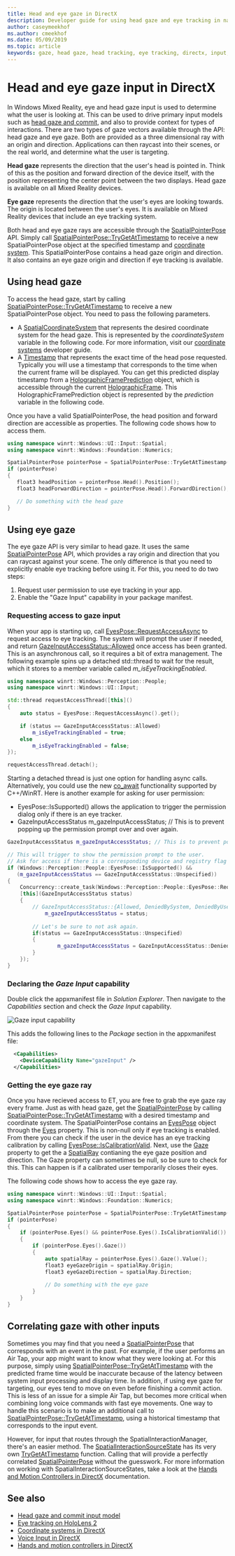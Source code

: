 ```yaml
---
title: Head and eye gaze in DirectX
description: Developer guide for using head gaze and eye tracking in native DirectX apps.
author: caseymeekhof
ms.author: cmeekhof
ms.date: 05/09/2019
ms.topic: article
keywords: gaze, head gaze, head tracking, eye tracking, directx, input, holograms
---
```


# Head and eye gaze input in DirectX

In Windows Mixed Reality, eye and head gaze input is used to determine what the user is looking at. This can be used to drive primary input models such as [head gaze and commit](gaze-and-commit.md), and also to provide context for types of interactions. There are two types of gaze vectors available through the API: head gaze and eye gaze.  Both are provided as a three dimensional ray with an origin and direction. Applications can then raycast into their scenes, or the real world, and determine what the user is targeting.

**Head gaze** represents the direction that the user's head is pointed in. Think of this as the position and forward direction of the device itself, with the position representing the center point between the two displays.  Head gaze is available on all Mixed Reality devices.

**Eye gaze** represents the direction that the user's eyes are looking towards. The origin is located between the user's eyes.  It is available on Mixed Reality devices that include an eye tracking system.

Both head and eye gaze rays are accessible through the  [SpatialPointerPose](https://docs.microsoft.com/en-us/uwp/api/Windows.UI.Input.Spatial.SpatialPointerPose) API. Simply call [SpatialPointerPose::TryGetAtTimestamp](https://docs.microsoft.com/en-us/uwp/api/windows.ui.input.spatial.spatialpointerpose.trygetattimestamp) to receive a new SpatialPointerPose object at the specified timestamp and [coordinate system](coordinate-systems-in-directx.md). This SpatialPointerPose contains a head gaze origin and direction. It also contains an eye gaze origin and direction if eye tracking is available.

## Using head gaze

To access the head gaze, start by calling  [SpatialPointerPose::TryGetAtTimestamp](https://docs.microsoft.com/en-us/uwp/api/windows.ui.input.spatial.spatialpointerpose.trygetattimestamp) to receive a new SpatialPointerPose object. You need to pass the following parameters.
 - A [SpatialCoordinateSystem](https://docs.microsoft.com/en-us/uwp/api/windows.perception.spatial.spatialcoordinatesystem) that represents the desired coordinate system for the head gaze. This is represented by the *coordinateSystem* variable in the following code. For more information, visit our [coordinate systems](coordinate-systems-in-directx.md) developer guide.
 - A [Timestamp](https://docs.microsoft.com/en-us/uwp/api/windows.graphics.holographic.holographicframeprediction.timestamp#Windows_Graphics_Holographic_HolographicFramePrediction_Timestamp) that represents the exact time of the head pose requested.  Typically you will use a timestamp that corresponds to the time when the current frame will be displayed. You can get this predicted display timestamp from a  [HolographicFramePrediction](https://docs.microsoft.com/en-us/uwp/api/Windows.Graphics.Holographic.HolographicFramePrediction) object, which is accessible through the current [HolographicFrame](https://docs.microsoft.com/en-us/uwp/api/windows.graphics.holographic.holographicframe).  This HolographicFramePrediction object is represented by the *prediction* variable in the following code.

 Once you have a valid SpatialPointerPose, the head position and forward direction are accessible as properties.  The following code  shows how to access them.

 ```cpp
using namespace winrt::Windows::UI::Input::Spatial;
using namespace winrt::Windows::Foundation::Numerics;

SpatialPointerPose pointerPose = SpatialPointerPose::TryGetAtTimestamp(coordinateSystem, prediction.Timestamp());
if (pointerPose)
{
	float3 headPosition = pointerPose.Head().Position();
	float3 headForwardDirection = pointerPose.Head().ForwardDirection();

	// Do something with the head gaze
}
```

## Using eye gaze

The eye gaze API is very similar to head gaze.  It uses the same  [SpatialPointerPose](https://docs.microsoft.com/en-us/uwp/api/Windows.UI.Input.Spatial.SpatialPointerPose) API, which provides a ray origin and direction that you can raycast against your scene.  The only difference is that you need to explicitly enable eye tracking before using it. For this, you need to do two steps:
1. Request user permission to use eye tracking in your app.
2. Enable the "Gaze Input" capability in your package manifest.

### Requesting access to gaze input
When your app is starting up, call [EyesPose::RequestAccessAsync](https://docs.microsoft.com/en-us/uwp/api/windows.perception.people.eyespose.requestaccessasync#Windows_Perception_People_EyesPose_RequestAccessAsync) to request access to eye tracking. The system will prompt the user if needed, and return [GazeInputAccessStatus::Allowed](https://docs.microsoft.com/en-us/uwp/api/windows.ui.input.gazeinputaccessstatus) once access has been granted. This is an asynchronous call, so it requires a bit of extra management. The following example spins up a detached std::thread to wait for the result, which it stores to a member variable called *m_isEyeTrackingEnabled*.

```cpp
using namespace winrt::Windows::Perception::People;
using namespace winrt::Windows::UI::Input;

std::thread requestAccessThread([this]()
{
	auto status = EyesPose::RequestAccessAsync().get();

	if (status == GazeInputAccessStatus::Allowed)
		m_isEyeTrackingEnabled = true;
	else
		m_isEyeTrackingEnabled = false;
});

requestAccessThread.detach();

```
Starting a detached thread is just one option for handling async calls.  Alternatively, you could use the new [co_await](https://docs.microsoft.com/en-us/windows/uwp/cpp-and-winrt-apis/concurrency) functionality supported by C++/WinRT.
Here is another example for asking for user permission:
-	EyesPose::IsSupported() allows the application to trigger the permission dialog only if there is an eye tracker.
- 	GazeInputAccessStatus m_gazeInputAccessStatus; // This is to prevent popping up the permission prompt over and over again.

```cpp
GazeInputAccessStatus m_gazeInputAccessStatus; // This is to prevent popping up the permission prompt over and over again.

// This will trigger to show the permission prompt to the user.
// Ask for access if there is a corresponding device and registry flag did not disable it.
if (Windows::Perception::People::EyesPose::IsSupported() &&
   (m_gazeInputAccessStatus == GazeInputAccessStatus::Unspecified))
{ 
	Concurrency::create_task(Windows::Perception::People::EyesPose::RequestAccessAsync()).then(
	[this](GazeInputAccessStatus status)
	{
  		// GazeInputAccessStatus::{Allowed, DeniedBySystem, DeniedByUser, Unspecified}
    		m_gazeInputAccessStatus = status;
		
		// Let's be sure to not ask again.
		if(status == GazeInputAccessStatus::Unspecified)
		{
      			m_gazeInputAccessStatus = GazeInputAccessStatus::DeniedBySystem;	
		}
	});
}

```


### Declaring the *Gaze Input* capability

Double click the appxmanifest file in *Solution Explorer*.  Then navigate to the *Capabilities* section and check the *Gaze Input* capability. 

![Gaze input capability](images/gaze-input-capability.png)

This adds the following lines to the *Package* section in the appxmanifest file:
```xml
  <Capabilities>
    <DeviceCapability Name="gazeInput" />
  </Capabilities>
```

### Getting the eye gaze ray
Once you have recieved access to ET, you are free to grab the eye gaze ray every frame.  Just as with head gaze, get the [SpatialPointerPose](https://docs.microsoft.com/en-us/uwp/api/Windows.UI.Input.Spatial.SpatialPointerPose) by calling [SpatialPointerPose::TryGetAtTimestamp](https://docs.microsoft.com/en-us/uwp/api/windows.ui.input.spatial.spatialpointerpose.trygetattimestamp) with a desired timestamp and coordinate system. The SpatialPointerPose contains an [EyesPose](https://docs.microsoft.com/en-us/uwp/api/windows.perception.people.eyespose) object through the [Eyes](https://docs.microsoft.com/en-us/uwp/api/windows.ui.input.spatial.spatialpointerpose.eyes) property. This is non-null only if eye tracking is enabled. From there you can check if the user in the device has an eye tracking calibration by calling [EyesPose::IsCalibrationValid](https://docs.microsoft.com/en-us/uwp/api/windows.perception.people.eyespose.iscalibrationvalid#Windows_Perception_People_EyesPose_IsCalibrationValid).  Next, use the [Gaze](https://docs.microsoft.com/en-us/uwp/api/windows.perception.people.eyespose.gaze#Windows_Perception_People_EyesPose_Gaze) property to get the a [SpatialRay](https://docs.microsoft.com/en-us/uwp/api/windows.perception.spatial.spatialray) contianing the eye gaze position and direction. The Gaze property can sometimes be null, so be sure to check for this. This can happen is if a calibrated user temporarily closes their eyes.

The following code shows how to access the eye gaze ray.

```cpp
using namespace winrt::Windows::UI::Input::Spatial;
using namespace winrt::Windows::Foundation::Numerics;

SpatialPointerPose pointerPose = SpatialPointerPose::TryGetAtTimestamp(coordinateSystem, prediction.Timestamp());
if (pointerPose)
{
	if (pointerPose.Eyes() && pointerPose.Eyes().IsCalibrationValid())
	{
		if (pointerPose.Eyes().Gaze())
		{
			auto spatialRay = pointerPose.Eyes().Gaze().Value();
			float3 eyeGazeOrigin = spatialRay.Origin;
			float3 eyeGazeDirection = spatialRay.Direction;
			
			// Do something with the eye gaze
		}
	}
}

```

## Correlating gaze with other inputs

Sometimes you may find that you need a [SpatialPointerPose](https://docs.microsoft.com/en-us/uwp/api/windows.ui.input.spatial.spatialpointerpose) that corresponds with an event in the past. For example, if the user performs an Air Tap, your app might want to know what they were looking at. For this purpose, simply using [SpatialPointerPose::TryGetAtTimestamp](https://docs.microsoft.com/en-us/uwp/api/windows.ui.input.spatial.spatialpointerpose.trygetattimestamp) with the predicted frame time would be inaccurate because of the latency between system input processing and display time. In addition, if using eye gaze for targeting, our eyes tend to move on even before finishing a commit action. This is less of an issue for a simple Air Tap, but becomes more critical when combining long voice commands with fast eye movements. One way to handle this scenario is to make an additional call to  [SpatialPointerPose::TryGetAtTimestamp](https://docs.microsoft.com/en-us/uwp/api/windows.ui.input.spatial.spatialpointerpose.trygetattimestamp), using a historical timestamp that corresponds to the input event.  

However, for input that routes through the SpatialInteractionManager, there's an easier method. The [SpatialInteractionSourceState](https://docs.microsoft.com/en-us/uwp/api/windows.ui.input.spatial.spatialinteractionsourcestate) has its very own [TryGetAtTimestamp](https://docs.microsoft.com/en-us/uwp/api/windows.ui.input.spatial.spatialinteractionsourcestate.trygetpointerpose) function. Calling that will provide a perfectly correlated [SpatialPointerPose](https://docs.microsoft.com/en-us/uwp/api/windows.ui.input.spatial.spatialpointerpose) without the guesswork. For more information on working with SpatialInteractionSourceStates, take a look at the [Hands and Motion Controllers in DirectX](hands-and-motion-controllers-in-directx.md) documentation.

## See also
* [Head gaze and commit input model](gaze-and-commit.md)
* [Eye tracking on HoloLens 2](eye-tracking.md)
* [Coordinate systems in DirectX](coordinate-systems-in-directx.md)
* [Voice Input in DirectX](voice-input-in-directx.md)
* [Hands and motion controllers in DirectX](hands-and-motion-controllers-in-directx.md)
